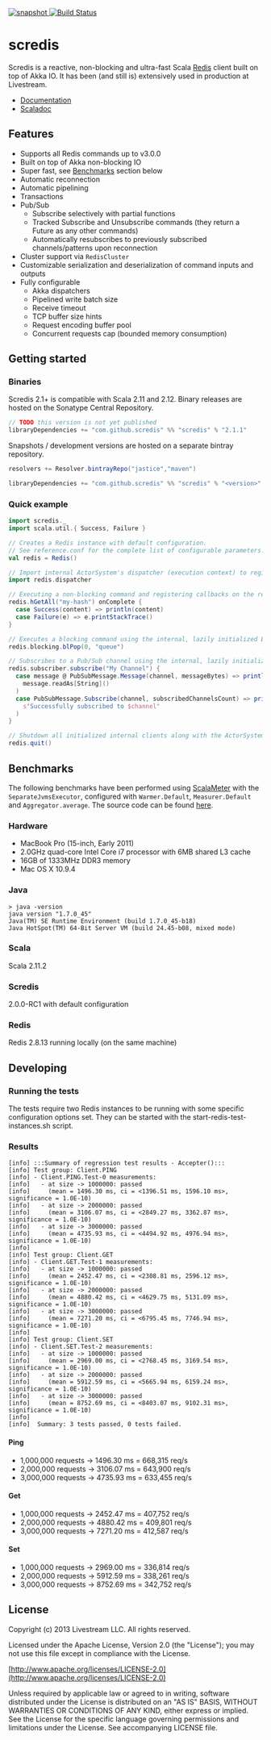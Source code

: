 [ ![snapshot](https://api.bintray.com/packages/jastice/maven/scredis/images/download.svg) ](https://bintray.com/jastice/maven/scredis/_latestVersion)
[![Build Status](https://travis-ci.org/scredis/scredis.svg?branch=master)](https://travis-ci.org/scredis/scredis)

# scredis

Scredis is a reactive, non-blocking and ultra-fast Scala [Redis](http://redis.io) client built on top of Akka IO. 
It has been (and still is) extensively used in production at Livestream.

* [Documentation](https://github.com/Livestream/scredis/wiki)
* [Scaladoc](http://livestream.github.io/scredis/api/snapshot/)

## Features
* Supports all Redis commands up to v3.0.0
* Built on top of Akka non-blocking IO
* Super fast, see [Benchmarks](#benchmarks) section below
* Automatic reconnection
* Automatic pipelining
* Transactions
* Pub/Sub
  * Subscribe selectively with partial functions
  * Tracked Subscribe and Unsubscribe commands (they return a Future as any other commands)
  * Automatically resubscribes to previously subscribed channels/patterns upon reconnection
* Cluster support via `RedisCluster`
* Customizable serialization and deserialization of command inputs and outputs
* Fully configurable
  * Akka dispatchers
  * Pipelined write batch size
  * Receive timeout
  * TCP buffer size hints
  * Request encoding buffer pool
  * Concurrent requests cap (bounded memory consumption)

## Getting started

### Binaries

Scredis 2.1+ is compatible with Scala 2.11 and 2.12. Binary releases are hosted on the Sonatype Central Repository.

```scala
// TODO this version is not yet published
libraryDependencies += "com.github.scredis" %% "scredis" % "2.1.1"
```

Snapshots / development versions are hosted on a separate bintray repository.

```scala
resolvers += Resolver.bintrayRepo("jastice","maven")

libraryDependencies += "com.github.scredis" %% "scredis" % "<version>"
```

### Quick example
```scala
import scredis._
import scala.util.{ Success, Failure }

// Creates a Redis instance with default configuration.
// See reference.conf for the complete list of configurable parameters.
val redis = Redis()

// Import internal ActorSystem's dispatcher (execution context) to register callbacks
import redis.dispatcher

// Executing a non-blocking command and registering callbacks on the returned Future
redis.hGetAll("my-hash") onComplete {
  case Success(content) => println(content)
  case Failure(e) => e.printStackTrace()
}

// Executes a blocking command using the internal, lazily initialized BlockingClient
redis.blocking.blPop(0, "queue")

// Subscribes to a Pub/Sub channel using the internal, lazily initialized SubscriberClient
redis.subscriber.subscribe("My Channel") {
  case message @ PubSubMessage.Message(channel, messageBytes) => println(
    message.readAs[String]()
  )
  case PubSubMessage.Subscribe(channel, subscribedChannelsCount) => println(
    s"Successfully subscribed to $channel"
  )
}

// Shutdown all initialized internal clients along with the ActorSystem
redis.quit()
```

## Benchmarks

The following benchmarks have been performed using [ScalaMeter](http://scalameter.github.io/) with the 
`SeparateJvmsExecutor`, configured with `Warmer.Default`, `Measurer.Default` and `Aggregator.average`.
The source code can be found [here](https://github.com/Livestream/scredis/blob/master/src/test/scala/scredis/ClientBenchmark.scala).

### Hardware
* MacBook Pro (15-inch, Early 2011)
* 2.0GHz quad-core Intel Core i7 processor with 6MB shared L3 cache
* 16GB of 1333MHz DDR3 memory
* Mac OS X 10.9.4

### Java
```
> java -version
java version "1.7.0_45"
Java(TM) SE Runtime Environment (build 1.7.0_45-b18)
Java HotSpot(TM) 64-Bit Server VM (build 24.45-b08, mixed mode)
```

### Scala
Scala 2.11.2

### Scredis
2.0.0-RC1 with default configuration

### Redis
Redis 2.8.13 running locally (on the same machine)

## Developing

### Running the tests

The tests require two Redis instances to be running with some specific configuration options set. 
They can be started with the start-redis-test-instances.sh script.

### Results

```
[info] :::Summary of regression test results - Accepter():::
[info] Test group: Client.PING
[info] - Client.PING.Test-0 measurements:
[info]   - at size -> 1000000: passed
[info]     (mean = 1496.30 ms, ci = <1396.51 ms, 1596.10 ms>, significance = 1.0E-10)
[info]   - at size -> 2000000: passed
[info]     (mean = 3106.07 ms, ci = <2849.27 ms, 3362.87 ms>, significance = 1.0E-10)
[info]   - at size -> 3000000: passed
[info]     (mean = 4735.93 ms, ci = <4494.92 ms, 4976.94 ms>, significance = 1.0E-10)
[info]
[info] Test group: Client.GET
[info] - Client.GET.Test-1 measurements:
[info]   - at size -> 1000000: passed
[info]     (mean = 2452.47 ms, ci = <2308.81 ms, 2596.12 ms>, significance = 1.0E-10)
[info]   - at size -> 2000000: passed
[info]     (mean = 4880.42 ms, ci = <4629.75 ms, 5131.09 ms>, significance = 1.0E-10)
[info]   - at size -> 3000000: passed
[info]     (mean = 7271.20 ms, ci = <6795.45 ms, 7746.94 ms>, significance = 1.0E-10)
[info]
[info] Test group: Client.SET
[info] - Client.SET.Test-2 measurements:
[info]   - at size -> 1000000: passed
[info]     (mean = 2969.00 ms, ci = <2768.45 ms, 3169.54 ms>, significance = 1.0E-10)
[info]   - at size -> 2000000: passed
[info]     (mean = 5912.59 ms, ci = <5665.94 ms, 6159.24 ms>, significance = 1.0E-10)
[info]   - at size -> 3000000: passed
[info]     (mean = 8752.69 ms, ci = <8403.07 ms, 9102.31 ms>, significance = 1.0E-10)
[info]
[info]  Summary: 3 tests passed, 0 tests failed.
```

#### Ping
* 1,000,000 requests -> 1496.30 ms = 668,315 req/s
* 2,000,000 requests -> 3106.07 ms = 643,900 req/s
* 3,000,000 requests -> 4735.93 ms = 633,455 req/s

#### Get
* 1,000,000 requests -> 2452.47 ms = 407,752 req/s
* 2,000,000 requests -> 4880.42 ms = 409,801 req/s
* 3,000,000 requests -> 7271.20 ms = 412,587 req/s

#### Set
* 1,000,000 requests -> 2969.00 ms = 336,814 req/s
* 2,000,000 requests -> 5912.59 ms = 338,261 req/s
* 3,000,000 requests -> 8752.69 ms = 342,752 req/s


## License

Copyright (c) 2013 Livestream LLC. All rights reserved.

Licensed under the Apache License, Version 2.0 (the "License");
you may not use this file except in compliance with the License.

[http://www.apache.org/licenses/LICENSE-2.0](http://www.apache.org/licenses/LICENSE-2.0)

Unless required by applicable law or agreed to in writing, software
distributed under the License is distributed on an "AS IS" BASIS,
WITHOUT WARRANTIES OR CONDITIONS OF ANY KIND, either express or implied.
See the License for the specific language governing permissions and
limitations under the License. See accompanying LICENSE file.
